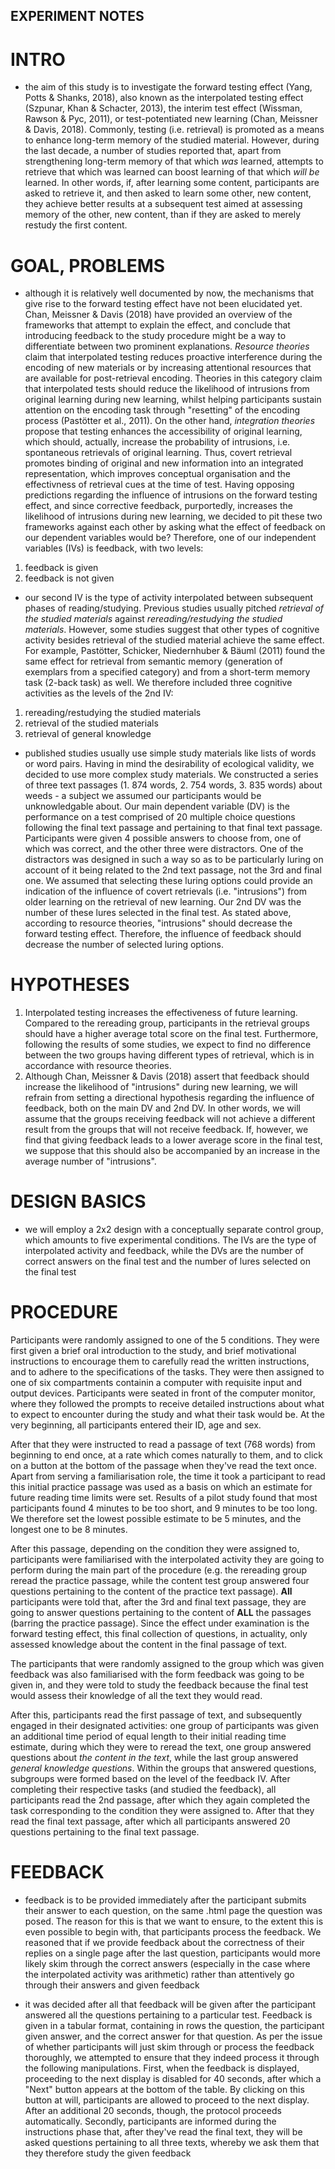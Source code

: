 ## EXPERIMENT NOTES

# INTRO
- the aim of this study is to investigate the forward testing effect (Yang, Potts & Shanks, 2018),
also known as the interpolated testing effect (Szpunar, Khan & Schacter, 2013), the interim test effect
(Wissman, Rawson & Pyc, 2011), or test-potentiated new learning (Chan, Meissner & Davis, 2018).
Commonly, testing (i.e. retrieval) is promoted as a means to enhance long-term memory of the studied
material. However, during the last decade, a number of studies reported that, apart from strengthening 
long-term memory of that which *was* learned, attempts to retrieve that which was learned can boost 
learning of that which *will be* learned. In other words, if, after learning some content, participants
are asked to retrieve it, and then asked to learn some other, new content, they achieve better 
results at a subsequent test aimed at assessing memory of the other, new content, than if they are
asked to merely restudy the first content.


# GOAL, PROBLEMS
- although it is relatively well documented by now, the mechanisms that give rise to the forward testing 
effect have not been elucidated yet. Chan, Meissner & Davis (2018) have provided an overview of the 
frameworks that attempt to explain the effect, and conclude that introducing feedback to the study 
procedure might be a way to differentiate between two prominent explanations. 
  *Resource theories* claim that interpolated testing reduces proactive interference during the encoding of
new materials or by increasing attentional resources that are available for post-retrieval encoding. 
Theories in this category claim that interpolated tests should reduce the likelihood of intrusions from 
original learning during new learning, whilst helping participants sustain attention on the encoding task 
through "resetting" of the encoding process (Pastötter et al., 2011). On the other hand, *integration 
theories* propose that testing enhances the accessibility of original learning, which should, actually, 
increase the probability of intrusions, i.e. spontaneous retrievals of original learning. Thus, covert 
retrieval promotes binding of original and new information into an integrated representation, which 
improves conceptual organisation and the effectivness of retrieval cues at the time of test.
  Having opposing predictions regarding the influence of intrusions on the forward testing effect, and
since corrective feedback, purportedly, increases the likelihood of intrusions during new learning, we 
decided to pit these two frameworks against each other by asking what the effect of feedback on our 
dependent variables would be? Therefore, one of our independent variables (IVs) is feedback, with two levels:
1. feedback is given
2. feedback is not given

- our second IV is the type of activity interpolated between subsequent phases of reading/studying.
Previous studies usually pitched *retrieval of the studied materials* against *rereading/restudying
the studied materials*. However, some studies suggest that other types of cognitive activity besides
retrieval of the studied material achieve the same effect. For example, Pastötter, Schicker, 
Niedernhuber & Bäuml (2011) found the same effect for retrieval from semantic memory (generation of 
exemplars from a specified category) and from a short-term memory task (2-back task) as well. 
We therefore included three cognitive activities as the levels of the 2nd IV:
1. rereading/restudying the studied materials
2. retrieval of the studied materials
3. retrieval of general knowledge

- published studies usually use simple study materials like lists of words or word pairs. Having in mind
the desirability of ecological validity, we decided to use more complex study materials. We constructed
a series of three text passages (1. 874 words, 2. 754 words, 3. 835 words) about weeds - a subject we 
assumed our participants would be unknowledgable about. Our main dependent variable (DV) is the 
performance on a test comprised of 20 multiple choice questions following the final text passage and 
pertaining to that final text passage. Participants were given 4 possible answers to choose from, one of 
which was correct, and the other three were distractors. 
  One of the distractors was designed in such a way so as to be particularly luring on account of it being 
related to the 2nd text passage, not the 3rd and final one. We assumed that selecting these luring options 
could provide an indication of the influence of covert retrievals (i.e. "intrusions") from older learning on 
the retrieval of new learning. Our 2nd DV was the number of these lures selected in the final test. As stated
above, according to resource theories, "intrusions" should decrease the forward testing effect. Therefore, the 
influence of feedback should decrease the number of selected luring options.


# HYPOTHESES
1. Interpolated testing increases the effectiveness of future learning. Compared to the rereading group,
participants in the retrieval groups should have a higher average total score on the final test.
Furthermore, following the results of some studies, we expect to find no difference between the two
groups having different types of retrieval, which is in accordance with resource theories.
2. Although Chan, Meissner & Davis (2018) assert that feedback should increase the likelihood of "intrusions"
during new learning, we will refrain from setting a directional hypothesis regarding the influence of feedback,
both on the main DV and 2nd DV. In other words, we will assume that the groups receiving feedback will not 
achieve a different result from the groups that will not receive feedback. If, however, we find that giving
feedback leads to a lower average score in the final test, we suppose that this should also be accompanied
by an increase in the average number of "intrusions". 


# DESIGN BASICS
- we will employ a 2x2 design with a conceptually separate control group, which amounts to
five experimental conditions. The IVs are the type of interpolated activity and feedback, 
while the DVs are the number of correct answers on the final test and the number of lures selected
on the final test


# PROCEDURE
Participants were randomly assigned to one of the 5 conditions. They were first given a brief oral introduction
to the study, and brief motivational instructions to encourage them to carefully read the written instructions,
and to adhere to the specifications of the tasks. They were then assigned to one of six compartments containin
a computer with requisite input and output devices. Participants were seated in front of the computer monitor,
where they followed the prompts to receive detailed instructions about what to expect to encounter during the 
study and what their task would be. At the very beginning, all participants entered their ID, age and sex.

After that they were instructed to read a passage of text (768 words) from beginning to end once, 
at a rate which comes naturally to them, and to click on a button at the bottom of the passage when they've 
read the text once. Apart from serving a familiarisation role, the time it took a participant to read this
initial practice passage was used as a basis on which an estimate for future reading time limits were set. 
Results of a pilot study found that most participants found 4 minutes to be too short, and 9 minutes to be 
too long. We therefore set the lowest possible estimate to be 5 minutes, and the longest one to be 8 minutes. 

After this passage, depending on the condition they were assigned to, participants were familiarised with the 
interpolated activity they are going to perform during the main part of the procedure (e.g. the rereading 
group reread the practice passage, while the content test group answered four questions pertaining to the 
content of the practice text passage). **All** participants were told that, after the 3rd and final text 
passage, they are going to answer questions pertaining to the content of **ALL** the passages (barring the 
practice passage). Since the effect under examination is the forward testing effect, this final collection 
of questions, in actuality, only assessed knowledge about the content in the final passage of text.

The participants that were randomly assigned to the group which was given feedback was also familiarised
with the form feedback was going to be given in, and they were told to study the feedback because the final
test would assess their knowledge of all the text they would read.

After this, participants read the first passage of text, and subsequently engaged in their designated
activities: one group of participants was given an additional time period of equal length to their initial
reading time estimate, during which they were to reread the text, one group answered questions about 
*the content in the text*, while the last group answered *general knowledge questions*. Within the groups 
that answered questions, subgroups were formed based on the level of the feedback IV. After completing 
their respective tasks (and studied the feedback), all participants read the 2nd passage, after which 
they again completed the task corresponding to the condition they were assigned to. After that they 
read the final text passage, after which all participants answered 20 questions pertaining to the final 
text passage.


# FEEDBACK
- feedback is to be provided immediately after the participant submits their answer to each question, 
on the same .html page the question was posed. The reason for this is that we want to ensure, to the 
extent this is even possible to begin with, that participants process the feedback. We reasoned that
if we provide feedback about the correctness of their replies on a single page after the last question,
participants would more likely skim through the correct answers (especially in the case where the
interpolated activity was arithmetic) rather than attentively go through their answers and given feedback

- it was decided after all that feedback will be given after the participant answered all the questions
pertaining to a particular test. Feedback is given in a tabular format, containing in rows the question,
the participant given answer, and the correct answer for that question. As per the issue of whether
participants will just skim through or process the feedback thoroughly, we attempted to ensure that they
indeed process it through the following manipulations. First, when the feedback is displayed, proceeding 
to the next display is disabled for 40 seconds, after which a "Next" button appears at the bottom of the
table. By clicking on this button at will, participants are allowed to proceed to the next display. 
After an additional 20 seconds, though, the protocol proceeds automatically. Secondly, participants are
informed during the instructions phase that, after they've read the final text, they will be asked
questions pertaining to all three texts, whereby we ask them that they therefore study the given feedback

